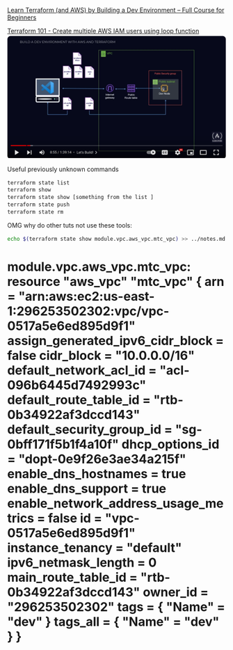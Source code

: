 [Learn Terraform (and AWS) by Building a Dev Environment – Full Course for Beginners](https://www.youtube.com/watch?v=iRaai1IBlB0)

[Terraform 101 - Create multiple AWS IAM users using loop function](https://www.youtube.com/watch?v=-OsqKBTNedc)
![Alt text](./images/arch.png)


Useful previously unknown commands
```bash
terraform state list
terraform show
terraform state show [something from the list ]
terraform state push
terraform state rm
```

OMG why do other tuts not use these tools:
```bash
echo $(terraform state show module.vpc.aws_vpc.mtc_vpc) >> ../notes.md 
```

# module.vpc.aws_vpc.mtc_vpc: resource "aws_vpc" "mtc_vpc" { arn = "arn:aws:ec2:us-east-1:296253502302:vpc/vpc-0517a5e6ed895d9f1" assign_generated_ipv6_cidr_block = false cidr_block = "10.0.0.0/16" default_network_acl_id = "acl-096b6445d7492993c" default_route_table_id = "rtb-0b34922af3dccd143" default_security_group_id = "sg-0bff171f5b1f4a10f" dhcp_options_id = "dopt-0e9f26e3ae34a215f" enable_dns_hostnames = true enable_dns_support = true enable_network_address_usage_metrics = false id = "vpc-0517a5e6ed895d9f1" instance_tenancy = "default" ipv6_netmask_length = 0 main_route_table_id = "rtb-0b34922af3dccd143" owner_id = "296253502302" tags = { "Name" = "dev" } tags_all = { "Name" = "dev" } }
